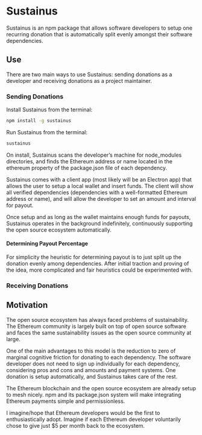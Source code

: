# Sustainus

Sustainus is an npm package that allows software developers to setup one recurring donation that is automatically split evenly amongst their software dependencies.

## Use

There are two main ways to use Sustainus: sending donations as a developer and receiving donations as a project maintainer.

### Sending Donations

Install Sustainus from the terminal:

```bash
npm install -g sustainus
```

Run Sustainus from the terminal:

```bash
sustainus
```

On install, Sustainus scans the developer’s machine for node_modules directories, and finds the Ethereum address or name located in the ethereum property of the package.json file of each dependency.

Sustainus comes with a client app (most likely will be an Electron app) that allows the user to setup a local wallet and insert funds. The client will show all verified dependencies (dependencies with a well-formatted Ethereum address or name), and will allow the developer to set an amount and interval for payout.

Once setup and as long as the wallet maintains enough funds for payouts, Sustainus operates in the background indefinitely, continuously supporting the open source ecosystem automatically.

#### Determining Payout Percentage

For simplicity the heuristic for determining payout is to just split up the donation evenly among dependencies. After initial traction and proving of the idea, more complicated and fair heuristics could be experimented with.

### Receiving Donations

## Motivation

The open source ecosystem has always faced problems of sustainability. The Ethereum community is largely built on top of open source software and faces the same sustainability issues as the open source community at large.

One of the main advantages to this model is the reduction to zero of marginal cognitive friction for donating to each dependency. The software developer does not need to sign up individually for each dependency, considering pros and cons and amounts and payment systems. One donation is setup automatically, and Sustainus takes care of the rest.

The Ethereum blockchain and the open source ecosystem are already setup to mesh nicely. npm and its package.json system will make integrating Ethereum payments simple and permissionless.

I imagine/hope that Ethereum developers would be the first to enthusiastically adopt. Imagine if each Ethereum developer voluntarily chose to give just $5 per month back to the ecosystem.
